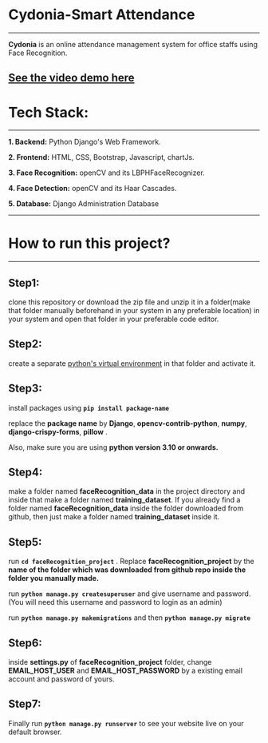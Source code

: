 # Cydonia-Smart Attendance
---
**Cydonia** is an online attendance management system for office staffs using Face Recognition.

## [See the video demo here](https://youtu.be/idAOdibLhJE)

# Tech Stack:
---
**1. Backend:** Python Django's Web Framework.

**2. Frontend:** HTML, CSS, Bootstrap, Javascript, chartJs.

**3. Face Recognition:** openCV and its LBPHFaceRecognizer.

**4. Face Detection:** openCV and its Haar Cascades.

**5. Database:** Django Administration Database

---
# How to run this project?
---
**Step1:** 
---
clone this repository or download the zip file and unzip it in a folder(make that folder manually beforehand in your system in any preferable location) in your system and open that folder in your preferable code editor.

**Step2:** 
---
create a separate [python's virtual environment](https://packaging.python.org/guides/installing-using-pip-and-virtual-environments/) in that folder and activate it.

**Step3:** 
---
install packages using **``` pip install package-name ```**

replace the **package name** by **Django**, **opencv-contrib-python**, **numpy**, **django-crispy-forms**, **pillow** .

Also, make sure you are using **python version 3.10 or onwards.**

**Step4:** 
---
make a folder named **faceRecognition_data** in the project directory and inside that make a folder named **training_dataset**. If you already find a folder named **faceRecognition_data** inside the folder downloaded from github, then just make a folder named **training_dataset** inside it.

**Step5:** 
---
run **``` cd faceRecognition_project ```** . Replace **faceRecognition_project** by the **name of the folder which was downloaded from github repo inside the folder you manually made.** 

run **``` python manage.py createsuperuser ```** and give username and password. (You will need this username and password to login as an admin)

run  **``` python manage.py makemigrations ```** and then  **``` python manage.py migrate ```**

**Step6:** 
---
inside **settings.py** of **faceRecognition_project** folder, change **EMAIL_HOST_USER** and **EMAIL_HOST_PASSWORD** by a existing email account and password of yours.

**Step7:** 
---

Finally run   **``` python manage.py runserver ```** to see your website live on your default browser.





